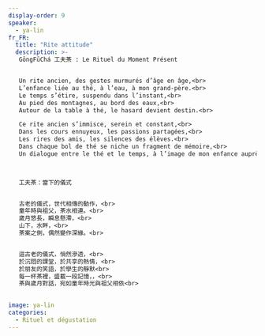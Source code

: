```yaml
---
display-order: 9
speaker:
  - ya-lin
fr_FR:
  title: "Rite attitude"
  description: >-
   GōngFūChá 工夫茶 : Le Rituel du Moment Présent 


   Un rite ancien, des gestes murmurés d’âge en âge,<br>
   L’enfance liée au thé, à l’eau, à mon grand-père.<br>
   Le temps s’étire, suspendu dans l’instant,<br>
   Au pied des montagnes, au bord des eaux,<br>
   Autour de la table à thé, le hasard devient destin.<br>  

   Ce rite ancien s’immisce, serein et constant,<br>
   Dans les cours ennuyeux, les passions partagées,<br>
   Les rires des amis, les silences des élèves.<br>
   Dans chaque bol de thé se niche un fragment de mémoire,<br>
   Un dialogue entre le thé et le temps, à l’image de mon enfance auprès de mon grand-papa.<br>

   

   工夫茶：當下的儀式


   古老的儀式，世代相傳的動作，<br>
   童年時與祖父，茶水相連。<br>
   歲月悠長，瞬息懸滯，<br>
   山下，水畔，<br>
   茶案之側，偶然變作深緣。<br>


   這古老的儀式，悄然滲透，<br>
   於沉悶的課堂，於共享的熱情，<br>
   於朋友的笑語，於學生的靜默<br>
   每一杯茶裡，盛載一段記憶，，<br>
   茶與歲月對話，宛如童年時光與祖父相依<br>

 
image: ya-lin
categories:
  - Rituel et dégustation
---
```

